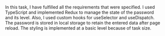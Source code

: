 
In this task, I have fulfilled all the requirements that were specified. I used TypeScript and implemented Redux to manage the state of the password and its level. Also, I used custom hooks for useSelector and useDispatch. The password is stored in local storage to retain the entered data after page reload. The styling is implemented at a basic level because of task size.